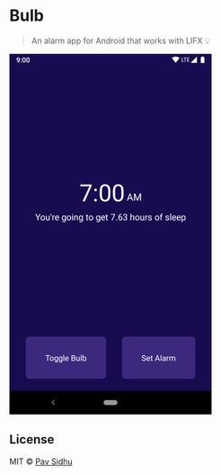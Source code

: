 # Bulb

> An alarm app for Android that works with LIFX 💡

![App screenshot](preview.png)

## License

MIT © [Pav Sidhu](https://pavsidhu.com)
